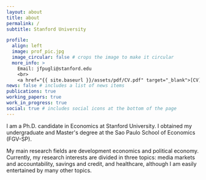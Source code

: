 ```yaml
---
layout: about
title: about
permalink: /
subtitle: Stanford University

profile:
  align: left
  image: prof_pic.jpg
  image_circular: false # crops the image to make it circular
  more_info: >
    Email: jfpugli@stanford.edu
    <br>
    <a href="{{ site.baseurl }}/assets/pdf/CV.pdf" target="_blank">[CV]</a>
news: false # includes a list of news items
publications: true
working_papers: true
work_in_progress: true
social: true # includes social icons at the bottom of the page
---
```


I am a Ph.D. candidate in Economics at Stanford University. I obtained my undergraduate and Master's degree at the Sao Paulo School of Economics (FGV-SP).

My main research fields are development economics and political economy. Currently, my research interests are divided in three topics: media markets and accountability, savings and credit, and healthcare, although I am easily entertained by many other topics.